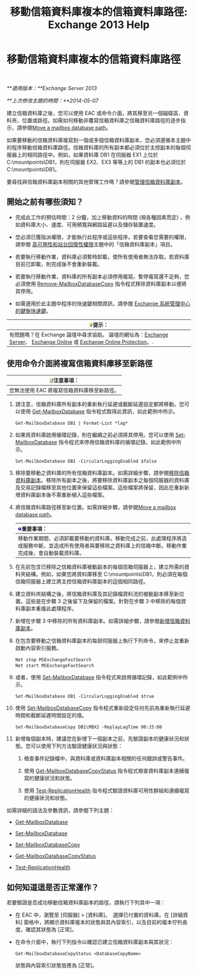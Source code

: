 ﻿---
title: '移動信箱資料庫複本的信箱資料庫路徑: Exchange 2013 Help'
TOCTitle: 移動信箱資料庫複本的信箱資料庫路徑
ms:assetid: 324f255c-d95d-4a8a-a134-c8cee5c5b9cb
ms:mtpsurl: https://technet.microsoft.com/zh-tw/library/Dd979782(v=EXCHG.150)
ms:contentKeyID: 50472811
ms.date: 05/21/2018
mtps_version: v=EXCHG.150
ms.translationtype: MT
---

# 移動信箱資料庫複本的信箱資料庫路徑

 

_**適用版本：**Exchange Server 2013_

_**上次修改主題的時間：**2014-05-07_

建立信箱資料庫之後，您可以使用 EAC 或命令介面，將其移至另一個磁碟區、資料夾、位置或路徑。如需如何移動非覆寫信箱資料庫之信箱資料庫路徑的逐步指示，請參閱[Move a mailbox database path](manage-mailbox-databases-in-exchange-2013-exchange-2013-help.md)。

如果要移動的信箱資料庫複寫到一個或多個信箱資料庫副本，您必須遵循本主題中的程序移動信箱資料庫路徑。信箱資料庫的所有副本都必須位於主控副本的每個伺服器上的相同路徑中。例如，如果資料庫 DB1 在伺服器 EX1 上位於 C:\\mountpoints\\DB1，則在伺服器 EX2、EX3 等等上的 DB1 的副本也必須位於 C:\\mountpoints\\DB1。

要尋找與信箱資料庫副本相關的其他管理工作嗎？請參閱[管理信箱資料庫副本](managing-mailbox-database-copies-exchange-2013-help.md)。

## 開始之前有哪些須知？

  - 完成此工作的預估時間：2 分鐘，加上移動資料的時間 (視各種因素而定) ，例如資料庫大小、速度、可用頻寬與網路延遲以及儲存裝置速度。

  - 您必須已獲指派權限，才能執行此程序或這些程序。若要查看您需要的權限，請參閱 [高可用性和站台回復性權限](high-availability-and-site-resilience-permissions-exchange-2013-help.md)主題中的「信箱資料庫副本」項目。

  - 若要執行移動作業，資料庫必須暫時卸載，使所有使用者無法存取。若資料庫目前已卸載，則完成後不會重新裝載。

  - 若要執行移動作業，資料庫的所有副本必須停用複寫。暫停複寫還不足夠，您必須使用 [Remove-MailboxDatabaseCopy](https://technet.microsoft.com/zh-tw/library/dd335119\(v=exchg.150\)) 指令程式移除資料庫副本以便將其停用。

  - 如需適用於此主題中程序的快速鍵相關資訊，請參閱 [Exchange 系統管理中心的鍵盤快速鍵](keyboard-shortcuts-in-the-exchange-admin-center-exchange-online-protection-help.md)。

<table>
<thead>
<tr class="header">
<th><img src="images/Bb124558.tip(EXCHG.150).gif" title="提示" alt="提示" />提示：</th>
</tr>
</thead>
<tbody>
<tr class="odd">
<td>有問題嗎？在 Exchange 論壇中尋求協助。 論壇的網址為：<a href="https://go.microsoft.com/fwlink/p/?linkid=60612">Exchange Server</a>、 <a href="https://go.microsoft.com/fwlink/p/?linkid=267542">Exchange Online</a> 或 <a href="https://go.microsoft.com/fwlink/p/?linkid=285351">Exchange Online Protection</a>。.</td>
</tr>
</tbody>
</table>


## 使用命令介面將複寫信箱資料庫移至新路徑

<table>
<thead>
<tr class="header">
<th><img src="images/Bb124558.note(EXCHG.150).gif" title="注意事項" alt="注意事項" />注意事項：</th>
</tr>
</thead>
<tbody>
<tr class="odd">
<td>您無法使用 EAC 將複寫信箱資料庫移至新路徑。</td>
</tr>
</tbody>
</table>


1.  請注意，信箱資料庫所有副本的重新執行延遲或截斷延遲設定都將移動。您可以使用 [Get-MailboxDatabase](https://technet.microsoft.com/zh-tw/library/bb124924\(v=exchg.150\)) 指令程式取得此資訊，如此範例中所示。
    
        Get-MailboxDatabase DB1 | Format-List *lag*

2.  如果爲資料庫啟用循環記錄，則在繼續之前必須將其停用。您可以使用 [Set-MailboxDatabase](https://technet.microsoft.com/zh-tw/library/bb123971\(v=exchg.150\)) 指令程式來停用信箱資料庫的循環記錄，如此範例中所示。
    
        Set-MailboxDatabase DB1 -CircularLoggingEnabled $false

3.  移除要移動之資料庫的所有信箱資料庫副本。如需詳細步驟，請參閱[移除信箱資料庫副本](remove-a-mailbox-database-copy-exchange-2013-help.md)。移除所有副本之後，將要移除資料庫副本之每個伺服器的資料庫及交易記錄檔移至其他位置來保留這些檔案。這些檔案將保留，因此在重新新增資料庫副本後不需重新植入這些檔案。

4.  將信箱資料庫路徑移至新位置。如需詳細步驟，請參閱[Move a mailbox database path](manage-mailbox-databases-in-exchange-2013-exchange-2013-help.md)。
    
    <table>
    <thead>
    <tr class="header">
    <th><img src="images/Bb124558.important(EXCHG.150).gif" title="重要事項" alt="重要事項" />重要事項：</th>
    </tr>
    </thead>
    <tbody>
    <tr class="odd">
    <td>移動作業期間，必須卸載要移動的資料庫。移動完成之前，此處理程序將造成服務中斷，並造成所有使用者與要移除之資料庫上的信箱中斷。移動作業完成後，會自動裝載資料庫。</td>
    </tr>
    </tbody>
    </table>


5.  在先前包含已移除之信箱資料庫被動副本的每個信箱伺服器上，建立所需的資料夾結構。例如，如果您將資料庫移至 C:\\mountpoints\\DB1，則必須在每個信箱伺服器上建立將主控信箱資料庫副本的這個相同路徑。

6.  建立資料夾結構之後，將信箱資料庫及其記錄檔資料流的被動副本移至新位置。這些是在步驟 3 之後留下及保留的檔案。針對在步驟 3 中移除的每個資料庫副本重複此處理程序。

7.  新增在步驟 3 中移除的所有資料庫副本。如需詳細步驟，請參閱[新增信箱資料庫副本](add-a-mailbox-database-copy-exchange-2013-help.md)。

8.  在包含要移動之信箱資料庫副本的每部伺服器上執行下列命令，來停止並重新啟動內容索引服務。
    
        Net stop MSExchangeFastSearch
        Net start MSExchangeFastSearch

9.  或者，使用 [Set-MailboxDatabase](https://technet.microsoft.com/zh-tw/library/bb123971\(v=exchg.150\)) 指令程式來啟用循環記錄，如此範例中所示。
    
        Set-MailboxDatabase DB1 -CircularLoggingEnabled $true

10. 使用 [Set-MailboxDatabaseCopy](https://technet.microsoft.com/zh-tw/library/dd298104\(v=exchg.150\)) 指令程式重新設定任何先前為重新執行延遲時間和截斷延遲時間設定的值。
    
        Set-MailboxDatabaseCopy DB1\MBX2 -ReplayLagTime 00:15:00

11. 新增每個副本時，建議您在新增下一個副本之前，先驗證副本的健康狀況和狀態。您可以使用下列方法驗證健康狀況與狀態：
    
    1.  檢查事件記錄檔中，與資料庫或資料庫副本相關的任何錯誤或警告事件。
    
    2.  使用 [Get-MailboxDatabaseCopyStatus](https://technet.microsoft.com/zh-tw/library/dd298044\(v=exchg.150\)) 指令程式檢查資料庫副本連續複寫的健康狀況和狀態。
    
    3.  使用 [Test-ReplicationHealth](https://technet.microsoft.com/zh-tw/library/bb691314\(v=exchg.150\)) 指令程式驗證資料庫可用性群組和連續複寫的健康狀況和狀態。

如需詳細的語法及參數資訊，請參閱下列主題：

  - [Get-MailboxDatabase](https://technet.microsoft.com/zh-tw/library/bb124924\(v=exchg.150\))

  - [Set-MailboxDatabase](https://technet.microsoft.com/zh-tw/library/bb123971\(v=exchg.150\))

  - [Set-MailboxDatabaseCopy](https://technet.microsoft.com/zh-tw/library/dd298104\(v=exchg.150\))

  - [Get-MailboxDatabaseCopyStatus](https://technet.microsoft.com/zh-tw/library/dd298044\(v=exchg.150\))

  - [Test-ReplicationHealth](https://technet.microsoft.com/zh-tw/library/bb691314\(v=exchg.150\))

## 如何知道這是否正常運作？

若要驗證是否成功移動信箱資料庫副本的路徑，請執行下列其中一項：

  - 在 EAC 中，瀏覽至 \[伺服器\] \> \[資料庫\]。  選擇已付置的資料庫。在 \[詳細資料\] 窗格中，將顯示資料庫複本的狀態與其內容索引，以及目前的複本佇列長度。確認其狀態為 \[正常\]。

  - 在命令介面中，執行下列指令以確認已建立信箱資料庫副本與其狀況：
    
        Get-MailboxDatabaseCopyStatus <DatabaseCopyName>
    
    狀態與內容索引狀態皆應為 \[正常\]。


